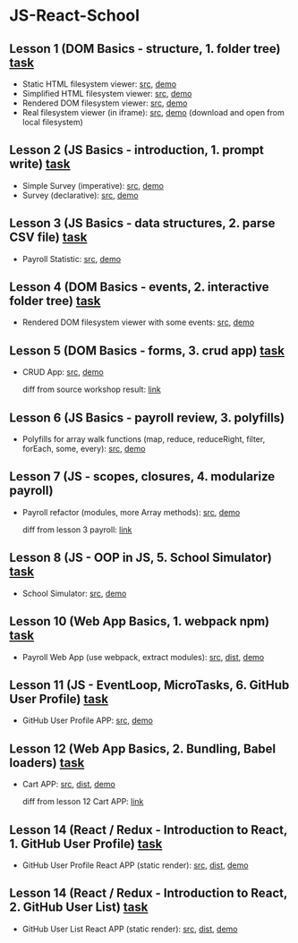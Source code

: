 # JS-React-School

## Lesson 1 (DOM Basics - structure, 1. folder tree) [task](https://github.com/pdffiller/js-react-school-tasks/blob/master/DOM%20Basics/01-folder-tree.md)

* Static HTML filesystem viewer: [src](https://github.com/Cath-kb/js-school/tree/master/lesson1/staticHtml), [demo](https://cath-kb.github.io/js-school/lesson1/staticHtml/index.html)
* Simplified HTML filesystem viewer: [src](https://github.com/Cath-kb/js-school/tree/master/lesson1/simpleStaticHtml), [demo](https://cath-kb.github.io/js-school/lesson1/simpleStaticHtml/index.html)
* Rendered DOM filesystem viewer: [src](https://github.com/Cath-kb/js-school/tree/master/lesson1/renderDom), [demo](https://cath-kb.github.io/js-school/lesson1/renderDom/index.html)
* Real filesystem viewer (in iframe): [src](https://github.com/Cath-kb/js-school/tree/master/lesson1/realHtmlIframe), [demo](https://cath-kb.github.io/js-school/lesson1/realHtmlIframe/index.html) (download and open from local filesystem)

## Lesson 2 (JS Basics - introduction, 1. prompt write) [task](https://github.com/pdffiller/js-react-school-tasks/blob/master/JS%20Basics/01-prompt-write.md)

* Simple Survey (imperative): [src](https://github.com/Cath-kb/js-school/tree/master/lesson2/surveySimple.html), [demo](https://cath-kb.github.io/js-school/lesson2/surveySimple.html)
* Survey (declarative): [src](https://github.com/Cath-kb/js-school/tree/master/lesson2/survey.html), [demo](https://cath-kb.github.io/js-school/lesson2/survey.html)

## Lesson 3 (JS Basics - data structures, 2. parse CSV file) [task](https://github.com/pdffiller/js-react-school-tasks/blob/master/JS%20Basics/05-parse-csv-file.md)

* Payroll Statistic: [src](https://github.com/Cath-kb/js-school/tree/master/lesson3/payroll), [demo](https://cath-kb.github.io/js-school/lesson3/payroll/index.html)

## Lesson 4 (DOM Basics - events, 2. interactive folder tree) [task](https://github.com/pdffiller/js-react-school-tasks/blob/master/DOM%20Basics/02-events.md)
* Rendered DOM filesystem viewer with some events: [src](https://github.com/Cath-kb/js-school/tree/master/lesson4/fileSystem), [demo](https://cath-kb.github.io/js-school/lesson4/fileSystem/index.html)

## Lesson 5 (DOM Basics - forms, 3. crud app) [task](https://github.com/pdffiller/js-react-school-tasks/blob/master/DOM%20Basics/03-crud-data.md)
* CRUD App: [src](https://github.com/Cath-kb/js-school/tree/master/lesson5/crud), [demo](https://cath-kb.github.io/js-school/lesson5/crud/index.html)

  diff from source workshop result: [link](https://github.com/Cath-kb/js-school/compare/data-form-table-bind...crud)

## Lesson 6 (JS Basics - payroll review, 3. polyfills)
* Polyfills for array walk functions (map, reduce, reduceRight, filter, forEach, some, every): [src](https://github.com/Cath-kb/js-school/tree/master/lesson6/polyfills.js), [demo](https://cath-kb.github.io/js-school/lesson6/index.html)

## Lesson 7 (JS - scopes, closures, 4. modularize payroll)
* Payroll refactor (modules, more Array methods): [src](https://github.com/Cath-kb/js-school/tree/master/lesson7/payroll), [demo](https://cath-kb.github.io/js-school/lesson7/payroll/index.html)

  diff from lesson 3 payroll: [link](https://github.com/Cath-kb/js-school/compare/payroll...payroll-modules?diff=split&name=payroll-modules)

## Lesson 8 (JS - OOP in JS, 5. School Simulator) [task](https://github.com/pdffiller/js-react-school-tasks/blob/master/JS%20Basics/07-oop-school.md)
* School Simulator: [src](https://github.com/Cath-kb/js-school/tree/master/lesson8/simSchool), [demo](https://cath-kb.github.io/js-school/lesson8/simSchool/index.html)

## Lesson 10 (Web App Basics, 1. webpack npm) [task](https://github.com/pdffiller/js-react-school-tasks/blob/master/Web%20App%20Basics/01-webpack-npm.md)
* Payroll Web App (use webpack, extract modules): [src](https://github.com/Cath-kb/js-school/tree/master/lesson10/payrollApp), [dist](https://github.com/Cath-kb/js-school/tree/gh-pages/lesson10/payrollApp), [demo](https://cath-kb.github.io/js-school/lesson10/payrollApp/)

## Lesson 11 (JS - EventLoop, MicroTasks, 6. GitHub User Profile) [task](https://github.com/pdffiller/js-react-school-tasks/blob/master/JS%20Basics/07-github-user-profile.md)
* GitHub User Profile APP: [src](https://github.com/Cath-kb/js-school/tree/master/lesson11/githubProfile), [demo](https://cath-kb.github.io/js-school/lesson11/github-profile/)

## Lesson 12 (Web App Basics, 2. Bundling, Babel loaders) [task](https://github.com/pdffiller/js-react-school-tasks/blob/master/Web%20App%20Basics/02-bundling-babel.md)
* Cart APP: [src](https://github.com/Cath-kb/js-school/tree/master/lesson12/cartApp), [dist](https://github.com/Cath-kb/js-school/tree/gh-pages/lesson12/cartApp/), [demo](https://cath-kb.github.io/js-school/lesson12/cartApp/)

  diff from lesson 12 Cart APP: [link](https://github.com/Cath-kb/js-school/commit/3ae821f9bce23c18261ce8bc1c464c46f82167ae)

## Lesson 14 (React / Redux - Introduction to React, 1. GitHub User Profile) [task](https://github.com/pdffiller/js-react-school-tasks/blob/master/React-Redux/01-1-static-render.md)
* GitHub User Profile React APP (static render): [src](https://github.com/Cath-kb/js-school/tree/master/lesson14/github-profile-static), [dist](https://github.com/Cath-kb/js-school/tree/gh-pages/lesson14/github-profile-static), [demo](https://cath-kb.github.io/js-school/lesson14/github-profile-static)

## Lesson 14 (React / Redux - Introduction to React, 2. GitHub User List) [task](https://github.com/pdffiller/js-react-school-tasks/blob/master/React-Redux/01-2-static-render-list.md)
* GitHub User List React APP (static render): [src](https://github.com/Cath-kb/js-school/tree/master/lesson14/github-list-static), [dist](https://github.com/Cath-kb/js-school/tree/gh-pages/lesson14/github-list-static), [demo](https://cath-kb.github.io/js-school/lesson14/github-list-static)
